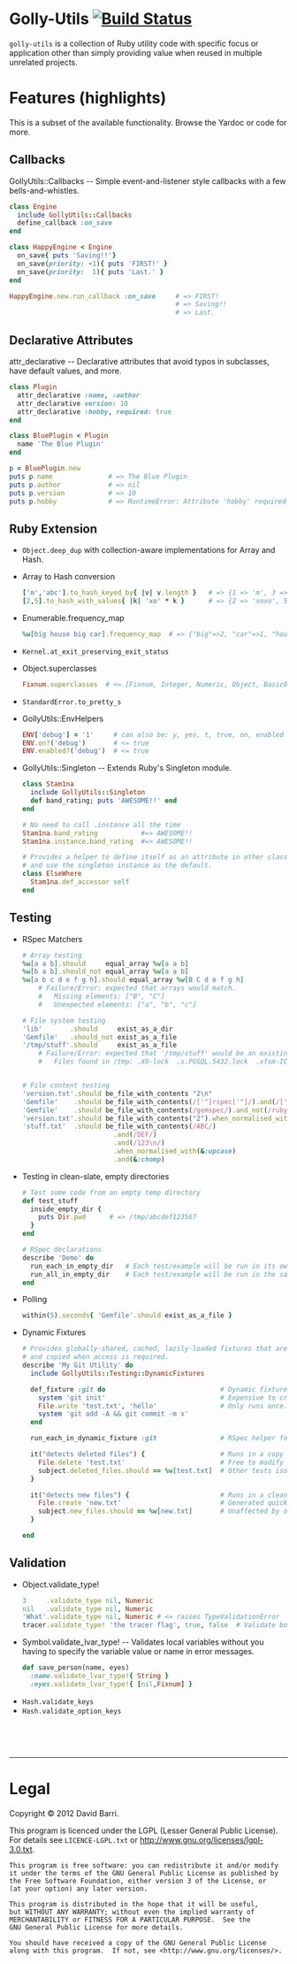 # Golly-Utils [![Build Status](https://secure.travis-ci.org/japgolly/golly-utils.png?branch=master)](http://travis-ci.org/japgolly/golly-utils)


`golly-utils` is a collection of Ruby utility code with specific focus or application other than
simply providing value when reused in multiple unrelated projects.

Features (highlights)
=====================

This is a subset of the available functionality. Browse the Yardoc or code for more.

Callbacks
---------

GollyUtils::Callbacks -- Simple event-and-listener style callbacks with a few bells-and-whistles.
```ruby
class Engine
  include GollyUtils::Callbacks
  define_callback :on_save
end

class HappyEngine < Engine
  on_save{ puts 'Saving!!'}
  on_save(priority: -1){ puts 'FIRST!' }
  on_save(priority:  1){ puts 'Last.' }
end

HappyEngine.new.run_callback :on_save     # => FIRST!
                                          # => Saving!!
                                          # => Last.
```

Declarative Attributes
----------------------

attr_declarative -- Declarative attributes that avoid typos in subclasses, have default values, and
more.
```ruby
class Plugin
  attr_declarative :name, :author
  attr_declarative version: 10
  attr_declarative :hobby, required: true
end

class BluePlugin < Plugin
  name 'The Blue Plugin'
end

p = BluePlugin.new
puts p.name              # => The Blue Plugin
puts p.author            # => nil
puts p.version           # => 10
puts p.hobby             # => RuntimeError: Attribute 'hobby' required by Plugin but not set in BluePlugin.
```

Ruby Extension
--------------

* `Object.deep_dup` with collection-aware implementations for Array and Hash.
* Array to Hash conversion

  ```ruby
  ['m','abc'].to_hash_keyed_by{ |v| v.length }   # => {1 => 'm', 3 => 'abc}
  [2,5].to_hash_with_values{ |k| 'xo' * k }      # => {2 => 'xoxo', 5 => 'xoxoxoxoxo'}
  ```
* Enumerable.frequency_map
  ```ruby
  %w[big house big car].frequency_map  # => {"big"=>2, "car"=>1, "house"=>1}
  ```
* `Kernel.at_exit_preserving_exit_status`
* Object.superclasses
  ```ruby
  Fixnum.superclasses  # <= [Fixnum, Integer, Numeric, Object, BasicObject]
  ```
* `StandardError.to_pretty_s`
* GollyUtils::EnvHelpers
  ```ruby
  ENV['debug'] = '1'     # can also be: y, yes, t, true, on, enabled
  ENV.on?('debug')       # <= true
  ENV.enabled?('debug')  # <= true
  ```
* GollyUtils::Singleton -- Extends Ruby's Singleton module.
  ```ruby
  class Stam1na
    include GollyUtils::Singleton
    def band_rating; puts 'AWESOME!!' end
  end

  # No need to call .instance all the time
  Stam1na.band_rating           #=> AWESOME!!
  Stam1na.instance.band_rating  #=> AWESOME!!

  # Provides a helper to define itself as an attribute in other classes
  # and use the singleton instance as the default.
  class ElseWhere
    Stam1na.def_accessor self
  end
  ```

Testing
-------

* RSpec Matchers
  ```ruby
  # Array testing
  %w[a a b].should     equal_array %w[a a b]
  %w[b a b].should_not equal_array %w[a a b]
  %w[a b c d e f g h].should equal_array %w[B C d e f g h]
      # Failure/Error: expected that arrays would match.
      #   Missing elements: ["B", "C"]
      #   Unexpected elements: ["a", "b", "c"]

  # File system testing
  'lib'       .should     exist_as_a_dir
  'Gemfile'   .should_not exist_as_a_file
  '/tmp/stuff'.should     exist_as_a_file
      # Failure/Error: expected that '/tmp/stuff' would be an existing file.
      #   Files found in /tmp: .X0-lock  .s.PGSQL.5432.lock  .xfsm-ICE-TVOQMW


  # File content testing
  'version.txt'.should be_file_with_contents "2\n"
  'Gemfile'    .should be_file_with_contents(/['"]rspec['"]/).and(/['"]golly-utils['"]/)
  'Gemfile'    .should be_file_with_contents(/gemspec/).and_not(/rubygems/)
  'version.txt'.should be_file_with_contents("2").when_normalised_with(&:chomp)
  'stuff.txt'  .should be_file_with_contents(/ABC/)
                         .and(/DEF/)
                         .and(/123\n/)
                         .when_normalised_with(&:upcase)
                         .and(&:chomp)
  ```

* Testing in clean-slate, empty directories
  ```ruby
  # Test some code from an empty temp directory
  def test_stuff
    inside_empty_dir {
      puts Dir.pwd      # => /tmp/abcdef123567
    }
  end

  # RSpec declarations
  describe 'Demo' do
    run_each_in_empty_dir   # Each test/example will be run in its own empty temp dir
    run_all_in_empty_dir    # Each test/example will be run in the same empty temp dir
  end
  ```

* Polling
  ```ruby
  within(5).seconds{ 'Gemfile'.should exist_as_a_file }
  ```

* Dynamic Fixtures
  ```ruby
  # Provides globally-shared, cached, lazily-loaded fixtures that are generated once on-demand,
  # and copied when access is required.
  describe 'My Git Utility' do
    include GollyUtils::Testing::DynamicFixtures

    def_fixture :git do                             # Dynamic fixture definition.
      system 'git init'                             # Expensive to create.
      File.write 'test.txt', 'hello'                # Only runs once.
      system 'git add -A && git commit -m x'
    end

    run_each_in_dynamic_fixture :git                # RSpec helper for fixture usage.

    it("detects deleted files") {                   # Runs in a copy of the fixture.
      File.delete 'test.txt'                        # Free to modify its fixture copy.
      subject.deleted_files.should == %w[test.txt]  # Other tests isolated from these these changes.
    }

    it("detects new files") {                       # Runs in a clean copy of the fixture.
      File.create 'new.txt'                         # Generated quickly by copying cache.
      subject.new_files.should == %w[new.txt]       # Unaffected by other tests' fixture modification.
    }

  end
  ```

Validation
----------

* Object.validate_type!
  ```ruby
  3     .validate_type nil, Numeric
  nil   .validate_type nil, Numeric
  'What'.validate_type nil, Numeric # <= raises TypeValidationError
  tracer.validate_type! 'the tracer flag', true, false  # Validate boolean with nice err msg
  ```
* Symbol.validate_lvar_type! -- Validates local variables without you having to specify the variable
  value or name in error messages.
  ```ruby
  def save_person(name, eyes)
    :name.validate_lvar_type!{ String }
    :eyes.validate_lvar_type!{ [nil,Fixnum] }
  ```
* `Hash.validate_keys`
* `Hash.validate_option_keys`


&nbsp;

&nbsp;

----

Legal
=====

Copyright &copy; 2012 David Barri.

This program is licenced under the LGPL (Lesser General Public License).
For details see `LICENCE-LGPL.txt` or <http://www.gnu.org/licenses/lgpl-3.0.txt>.


    This program is free software: you can redistribute it and/or modify
    it under the terms of the GNU General Public License as published by
    the Free Software Foundation, either version 3 of the License, or
    (at your option) any later version.

    This program is distributed in the hope that it will be useful,
    but WITHOUT ANY WARRANTY; without even the implied warranty of
    MERCHANTABILITY or FITNESS FOR A PARTICULAR PURPOSE.  See the
    GNU General Public License for more details.

    You should have received a copy of the GNU General Public License
    along with this program.  If not, see <http://www.gnu.org/licenses/>.


